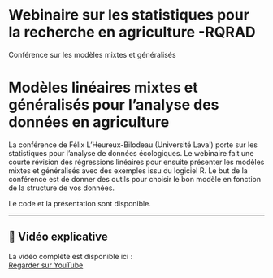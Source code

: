 # Webinaire sur les statistiques pour la recherche en agriculture -RQRAD
Conférence sur les modèles mixtes et généralisés
# Modèles linéaires mixtes et généralisés pour l’analyse des données en agriculture

La conférence de Félix L’Heureux-Bilodeau (Université Laval) porte sur les statistiques pour l’analyse de données écologiques. Le webinaire fait une courte révision des régressions linéaires pour ensuite présenter les modèles mixtes et généralisés avec des exemples issu du logiciel R. Le but de la conférence est de donner des outils pour choisir le bon modèle en fonction de la structure de vos données.

Le code et la présentation sont disponible.

---

## 🎥 Vidéo explicative

La vidéo complète est disponible ici :  
[Regarder sur YouTube](https://www.youtube.com/watch?v=kyMkg6HNRZo)
